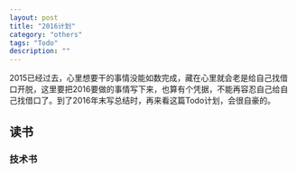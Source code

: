 ```yaml
---
layout: post
title: "2016计划"
category: "others"
tags: "Todo"
description: ""
---
```


2015已经过去，心里想要干的事情没能如数完成，藏在心里就会老是给自己找借口开脱，这里要把2016要做的事情写下来，也算有个凭据，不能再容忍自己给自己找借口了。到了2016年末写总结时，再来看这篇Todo计划，会很自豪的。

## 读书

### 技术书

